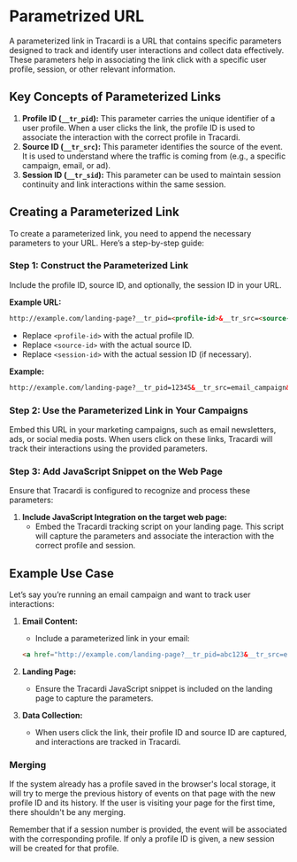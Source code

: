 # Parametrized URL

A parameterized link in Tracardi is a URL that contains specific parameters designed to track and identify user
interactions and collect data effectively. These parameters help in associating the link click with a specific user
profile, session, or other relevant information.

## Key Concepts of Parameterized Links

1. **Profile ID (`__tr_pid`):** This parameter carries the unique identifier of a user profile. When a user clicks the
   link, the profile ID is used to associate the interaction with the correct profile in Tracardi.
2. **Source ID (`__tr_src`):** This parameter identifies the source of the event. It is used to understand where the
   traffic is coming from (e.g., a specific campaign, email, or ad).
3. **Session ID (`__tr_sid`):** This parameter can be used to maintain session continuity and link interactions within
   the same session.

## Creating a Parameterized Link

To create a parameterized link, you need to append the necessary parameters to your URL. Here’s a step-by-step guide:

### Step 1: Construct the Parameterized Link

Include the profile ID, source ID, and optionally, the session ID in your URL.

**Example URL:**

```html
http://example.com/landing-page?__tr_pid=<profile-id>&__tr_src=<source-id>&__tr_sid=<session-id>
```

- Replace `<profile-id>` with the actual profile ID.
- Replace `<source-id>` with the actual source ID.
- Replace `<session-id>` with the actual session ID (if necessary).

**Example:**

```html
http://example.com/landing-page?__tr_pid=12345&__tr_src=email_campaign&__tr_sid=67890
```

### Step 2: Use the Parameterized Link in Your Campaigns

Embed this URL in your marketing campaigns, such as email newsletters, ads, or social media posts. When users click on
these links, Tracardi will track their interactions using the provided parameters.

### Step 3: Add JavaScript Snippet on the Web Page

Ensure that Tracardi is configured to recognize and process these parameters:

1. **Include JavaScript Integration on the target web page:**
    - Embed the Tracardi tracking script on your landing page. This script will capture the parameters and associate the
      interaction with the correct profile and session.

## Example Use Case

Let’s say you’re running an email campaign and want to track user interactions:

1. **Email Content:**
    - Include a parameterized link in your email:
   ```html
   <a href="http://example.com/landing-page?__tr_pid=abc123&__tr_src=email_campaign">Click here</a>
   ```

2. **Landing Page:**
    - Ensure the Tracardi JavaScript snippet is included on the landing page to capture the parameters.

3. **Data Collection:**
    - When users click the link, their profile ID and source ID are captured, and interactions are tracked in Tracardi.

### Merging

If the system already has a profile saved in the browser's local storage, it will try to merge the previous history of events on that page with the new profile ID and its history. If the user is visiting your page for
the first time, there shouldn't be any merging.

Remember that if a session number is provided, the event will be associated with the corresponding profile. If only a
profile ID is given, a new session will be created for that profile.